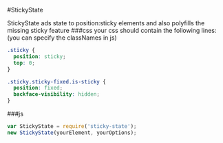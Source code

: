 #StickyState

StickyState ads state to position:sticky elements and also polyfills the missing sticky feature
###css
your css should contain the following lines: 
(you can specify the classNames in js)
```css
.sticky {
  position: sticky;
  top: 0;
}

.sticky.sticky-fixed.is-sticky {
  position: fixed;
  backface-visibility: hidden;
}
```

###js
```javascript
var StickyState = require('sticky-state');
new StickyState(yourElement, yourOptions);
```
